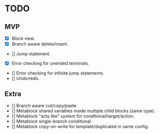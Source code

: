 # TODO

## MVP

- [x] Block view.
- [x] Branch aware delete/insert.
- [] Jump statement.
- [x] Error checking for unended terminals.
- [] Error checking for infinite jump statements.
- [] Undo/redo.

## Extra

- [] Branch aware cut/copy/paste.
- [] Metablock shared variables inside multiple child blocks (same type).
- [] Metablock "acts like" system for conditional/target/action.
- [] Metablock single-branch conditional.
- [] Metablock copy-on-write for template/duplicated in same config.
